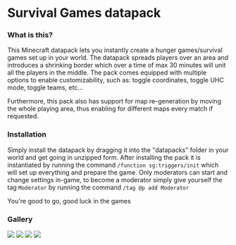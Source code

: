 # Survival Games datapack

### What is this?
This Minecraft datapack lets you instantly create a hunger games/survival games set up in your world. The datapack spreads players over an area and introduces a shrinking border which over a time of max 30 minutes will unit all the players in the middle. The pack comes equipped with multiple options to enable customizability, such as: toggle coordinates, toggle UHC mode, toggle teams, etc... 

Furthermore, this pack also has support for map re-generation by moving the whole playing area, thus enabling for different maps every match if requested.

### Installation
Simply install the datapack by dragging it into the "datapacks" folder in your world and get going in unzipped form. After installing the pack it is instantiated by running the command `/function sg:triggers/init` which will set up everything and prepare the game. Only moderators can start and change settings in-game, to become a moderator simply give yourself the tag `Moderator` by running the command `/tag @p add Moderator`

You're good to go, good luck in the games

### Gallery
![](https://i.ibb.co/1nk67hh/2020-05-31-18-02-34.png)
![](https://i.ibb.co/6P0HgPQ/2020-05-31-18-02-52.png)
![](https://i.ibb.co/wNC80xh/2020-05-31-18-02-47.png)
![](https://i.ibb.co/GJxRZzV/2020-05-31-18-05-55.png)
